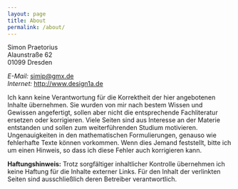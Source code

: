 ```yaml
---
layout: page
title: About
permalink: /about/
---
```


Simon Praetorius  
Alaunstraße 62  
01099 Dresden

*E-Mail:* [simip@gmx.de](mailto:simip@gmx.de)  
*Internet:* <http://www.design1a.de>

Ich kann keine Verantwortung für die Korrektheit der hier angebotenen Inhalte übernehmen. Sie wurden von mir nach bestem Wissen und Gewissen angefertigt, sollen aber nicht die entsprechende Fachliteratur ersetzen oder korrigieren. Viele Seiten sind aus Interesse an der Materie entstanden und sollen zum weiterführenden Studium motivieren. Ungenauigkeiten in den mathematischen Formulierungen, genauso wie fehlerhafte Texte können vorkommen. Wenn dies Jemand feststellt, bitte ich um einen Hinweis, so dass ich diese Fehler auch korrigieren kann.

**Haftungshinweis:** Trotz sorgfältiger inhaltlicher Kontrolle übernehmen ich keine Haftung für die Inhalte externer Links. Für den Inhalt der verlinkten Seiten sind ausschließlich deren Betreiber verantwortlich.